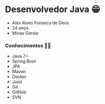# Desenvolvedor Java 😁

- Alex Alves Fonseca de Deus
- 24 anos
- Minas Gerais

### Conhecimentos 🧑‍💻

- Java 7+
- Spring Boot
- JPA
- Maven
- Docker
- Junit
- Git
- GitHub
- SVN


